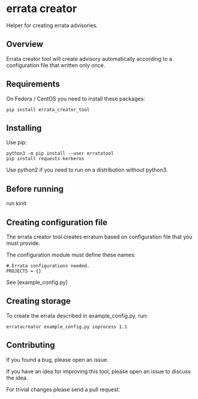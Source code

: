 # errata creator

Helper for creating errata advisories.


## Overview

Errata creator tool will create advisory automatically according to a configuration file that written only once.

## Requirements

On Fedora / CentOS you need to install these packages:

    pip install errata_creator_tool


## Installing

Use pip:

    python3 -m pip install --user erratatool
    pip install requests-kerberos￼

Use python2 if you need to run on a distribution without python3.


## Before running

   run kinit

## Creating configuration file

The errata creator tool creates erratum based on configuration file that
you must provide.

The configuration module must define these names:

    # Errata configurations needed.
    PROJECTS = {}

See [example_config.py]


## Creating storage

To create the errata described in example_config.py, run:

    erratacreator example_config.py ioprocess 1.1

## Contributing

If you found a bug, please open an issue.

If you have an idea for improving this tool, please open an issue to
discuss the idea.

For trivial changes please send a pull request.
